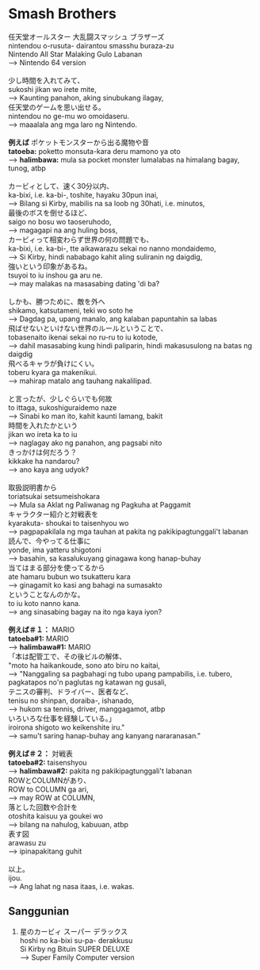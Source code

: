 # Smash Brothers
任天堂オールスター 大乱闘スマッシュ ブラザーズ<br/>
nintendou o-rusuta- dairantou smasshu buraza-zu<br/>
Nintendo All Star Malaking Gulo Labanan<br/>
--> Nintendo 64 version<br/>
<br/>
少し時間を入れてみて、<br/>
sukoshi jikan wo irete mite,<br/>
--> Kaunting panahon, aking sinubukang ilagay,<br/>
任天堂のゲームを思い出せる。<br/>
nintendou no ge-mu wo omoidaseru.<br/>
--> maaalala ang mga laro ng Nintendo.<br/>
<br/>
<b>例えば</b> ポケットモンスターから出る魔物や音<br/>
<b>tatoeba:</b> poketto monsuta-kara deru mamono ya oto<br/>
--> <b>halimbawa:</b> mula sa pocket monster lumalabas na himalang bagay, tunog, atbp<br/>
<br/>
カービィとして、速く30分以内、<br/>
ka-bixi, i.e. ka-bi-, toshite, hayaku 30pun inai,<br/>
--> Bilang si Kirby, mabilis na sa loob ng 30hati, i.e. minutos,<br/>
最後のボスを倒せるほど、<br/>
saigo no bosu wo taoseruhodo,<br/>
--> magagapi na ang huling boss,<br/>
カービィって相変わらず世界の何の問題でも、<br/>
ka-bixi, i.e. ka-bi-, tte aikawarazu sekai no nanno mondaidemo,<br/>
--> Si Kirby, hindi nababago kahit aling suliranin ng daigdig,<br/>
強いという印象があるね。<br/>
tsuyoi to iu inshou ga aru ne.<br/>
--> may malakas na masasabing dating 'di ba?<br/> 
<br/>
しかも、勝つために、敵を外へ<br/>
shikamo, katsutameni, teki wo soto he<br/>
--> Dagdag pa, upang manalo, ang kalaban papuntahin sa labas<br/>
飛ばせないといけない世界のルールということで、<br/>
tobasenaito ikenai sekai no ru-ru to iu kotode,<br/>
--> dahil masasabing kung hindi paliparin, hindi makasusulong na batas ng daigdig<br/>
飛べるキャラが負けにくい。<br/>
toberu kyara ga makenikui.<br/>
--> mahirap matalo ang tauhang nakalilipad.<br/>
<br/>
と言ったが、少しぐらいでも何故<br/>
to ittaga, sukoshiguraidemo naze<br/>
--> Sinabi ko man ito, kahit kaunti lamang, bakit<br/>
時間を入れたかという<br/>
jikan wo ireta ka to iu<br/>
--> naglagay ako ng panahon, ang pagsabi nito<br/>
きっかけは何だろう？<br/>
kikkake ha nandarou?<br/>
--> ano kaya ang udyok?<br/>
<br/>
取扱説明書から<br/>
toriatsukai setsumeishokara<br/>
--> Mula sa Aklat ng Paliwanag ng Pagkuha at Paggamit<br/>
キャラクター紹介と対戦表を<br/>
kyarakuta- shoukai to taisenhyou wo<br/>
--> pagpapakilala ng mga tauhan at pakita ng pakikipagtunggali't labanan<br/>
読んで、今やってる仕事に<br/>
yonde, ima yatteru shigotoni<br/>
--> basahin, sa kasalukuyang ginagawa kong hanap-buhay<br/>
当てはまる部分を使ってるから<br/>
ate hamaru bubun wo tsukatteru kara<br/>
--> ginagamit ko kasi ang bahagi na sumasakto<br/> 
ということなんのかな。<br/>
to iu koto nanno kana.<br/>
--> ang sinasabing bagay na ito nga kaya iyon?<br/>
<br/>
<b>例えば＃１：</b> MARIO<br/>
<b>tatoeba#1:</b> MARIO<br/>
--> <b>halimbawa#1:</b> MARIO<br/>
「本は配管工で、その後ビルの解体、</b><br/>
"moto ha haikankoude, sono ato biru no kaitai,<br/>
--> "Nanggaling sa pagbahagi ng tubo upang pampabilis, i.e. tubero, pagkatapos no'n paglutas ng katawan ng gusali,<br/>
テニスの審判、ドライバー、医者など、<br/>
tenisu no shinpan, doraiba-, ishanado,<br/>
--> hukom sa tennis, driver, manggagamot, atbp<br/>
いろいろな仕事を経験している。」<br/>
iroirona shigoto wo keikenshite iru."<br/>
--> samu't saring hanap-buhay ang kanyang nararanasan."<br/>
<br/>
<b>例えば＃２：</b> 対戦表<br/>
<b>tatoeba#2:</b> taisenshyou<br/>
--> <b>halimbawa#2:</b> pakita ng pakikipagtunggali't labanan<br/> 
ROWとCOLUMNがあり、<br/>
ROW to COLUMN ga ari,<br/>
--> may ROW at COLUMN,<br/>
落とした回数や合計を<br/>
otoshita kaisuu ya goukei wo<br/>
--> bilang na nahulog, kabuuan, atbp<br/> 
表す図<br/>
arawasu zu<br/>
--> ipinapakitang guhit<br/>
<br/>
以上。<br/>
ijou.<br/>
--> Ang lahat ng nasa itaas, i.e. wakas.<br/>

## Sanggunian
1. 星のカービィ スーパー デラックス<br/>
hoshi no ka-bixi su-pa- derakkusu<br/>
Si Kirby ng Bituin SUPER DELUXE<br/>
--> Super Family Computer version

